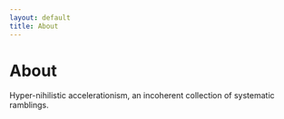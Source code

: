 ```yaml
---
layout: default
title: About
---
```


# About
Hyper-nihilistic accelerationism, an incoherent collection of systematic ramblings.
